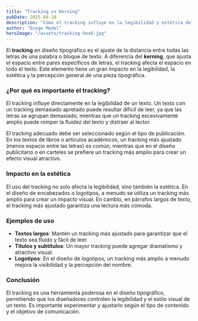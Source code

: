 ```yaml
---
title: "Tracking vs Kerning"
pubDate: 2025-04-18
description: "Cómo el tracking influye en la legibilidad y estética del texto en diseño editorial."
author: "Diego Medel"
heroImage: "/assets/tracking-head.jpg"
---
```


El **tracking** en diseño tipográfico es el ajuste de la distancia entre todas las letras de una palabra o bloque de texto. A diferencia del **kerning**, que ajusta el espacio entre pares específicos de letras, el tracking afecta el espacio en todo el texto. Este elemento tiene un gran impacto en la legibilidad, la estética y la percepción general de una pieza tipográfica.

### ¿Por qué es importante el tracking?

El tracking influye directamente en la legibilidad de un texto. Un texto con un tracking demasiado apretado puede resultar difícil de leer, ya que las letras se agrupan demasiado, mientras que un tracking excesivamente amplio puede romper la fluidez del texto y distraer al lector.

El tracking adecuado debe ser seleccionado según el tipo de publicación. En los textos de libros o artículos académicos, un tracking más ajustado (menos espacio entre las letras) es común, mientras que en el diseño publicitario o en carteles se prefiere un tracking más amplio para crear un efecto visual atractivo.

### Impacto en la estética

El uso del tracking no solo afecta la legibilidad, sino también la estética. En el diseño de encabezados o logotipos, a menudo se utiliza un tracking más amplio para crear un impacto visual. En cambio, en párrafos largos de texto, el tracking más ajustado garantiza una lectura más cómoda.

### Ejemplos de uso

- **Textos largos**: Mantén un tracking más ajustado para garantizar que el texto sea fluido y fácil de leer.
- **Títulos y subtítulos**: Un mayor tracking puede agregar dramatismo y atractivo visual.
- **Logotipos**: En el diseño de logotipos, un tracking más amplio a menudo mejora la visibilidad y la percepción del nombre.

### Conclusión

El tracking es una herramienta poderosa en el diseño tipográfico, permitiendo que los diseñadores controlen la legibilidad y el estilo visual de un texto. Es importante experimentar y ajustarlo según el tipo de contenido y el objetivo de comunicación.
